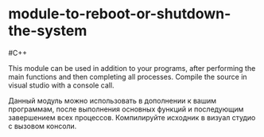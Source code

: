 # module-to-reboot-or-shutdown-the-system
#C++

This module can be used in addition to your programs, after performing the main functions and then completing all processes. Compile the source in visual studio with a console call.

Данный модуль можно использовать в дополнении к вашим программам, после выполнения основных функций и последующим завершением всех процессов. Компилируйте исходник в визуал студио с вызовом консоли.
